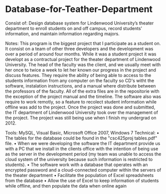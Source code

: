 ﻿# Database-for-Teather-Department
Consist of:
Design database system for Lindenwood University’s theater department to enroll students on and off campus, record students' information, and maintain information regarding majors.

Notes:
This program is the biggest project that I participate as a student on. It consist on a team of other three developers and the development was over a period of around four months. While it was a student project it was developt as a contractual project for the theater department of Lindenwood University. The head of the faculty was the client, and we usually meet with her once to twice a week to let her known our progress in the project and discuss features. They require the ability of being able to access to the students information from any computer on the faculty so CD's witht the software, instalation instructions, and a manual where distribute between the professors of the faculty. All of the extra files are in the repositorie with the exception of the project manual and the timeline. The software also was require to work remotly, so a feature to recolect student information while offline was add to the project. Once the project was done and submitted, the IT department of Lindenwood University took over the management of the project. The project was still being use when I finish my undergrad on 2012. 

Tools: MySQL, Visual Basic, Microsoft Office 2007, Windows 7
Technical:
• The tables for the database could be found in the "csc425proj tables.pdf" file.
• When we were developing the software the IT department provide us with a PC that we install in the clients office with the intention of being use as the server in the development period (my team was unable to access the cloud system of the university because such information is restricted to students).
• The software work with a database that operates with an encrypted password and a cloud-connected computer within the servers of the theater department
• Facilitate the population of Excel spreadsheets from the database
• Allow the use of Excel to keep information of students while offline, and then populate the data when online again
